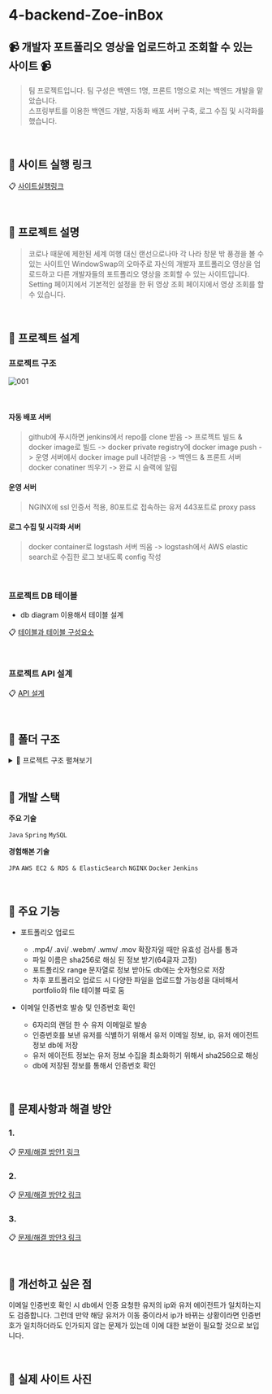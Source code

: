 # 4-backend-Zoe-inBox

## 📹 개발자 포트폴리오 영상을 업로드하고 조회할 수 있는 사이트 📹

> 팀 프로젝트입니다. 팀 구성은 백엔드 1명, 프론트 1명으로 저는 백엔드 개발을 맡았습니다. <br>
> 스프링부트를 이용한 백엔드 개발, 자동화 배포 서버 구축, 로그 수집 및 시각화를 했습니다.

<br>


## :pushpin: 사이트 실행 링크

:clipboard: [사이트실행링크](https://in-box.co.kr/)


<br>

## :pushpin: 프로젝트 설명


> 코로나 때문에 제한된 세계 여행 대신 랜선으로나마 각 나라 창문 밖 풍경을 볼 수 있는 사이트인 WindowSwap의 오마주로
> 자신의 개발자 포트폴리오 영상을 업로드하고 다른 개발자들의 포트폴리오 영상을 조회할 수 있는 사이트입니다.
> Setting 페이지에서 기본적인 설정을 한 뒤 영상 조회 페이지에서 영상 조회를 할 수 있습니다.


<br>


## 📌 프로젝트 설계
### 프로젝트 구조

![001](https://user-images.githubusercontent.com/98700133/192776047-1db386b0-c80f-4dfc-b4ff-c82a0eccd6f3.png)

<br>

#### 자동 배포 서버

> github에 푸시하면 jenkins에서 repo를 clone 받음 -> 프로젝트 빌드 & docker image로 빌드 -> docker private registry에 docker image push -> 운영 서버에서 docker image pull 내려받음 -> 백엔드 & 프론트 서버 docker conatiner 띄우기 -> 완료 시 슬랙에 알림

#### 운영 서버

> NGINX에 ssl 인증서 적용, 80포트로 접속하는 유저 443포트로 proxy pass

#### 로그 수집 및 시각화 서버

> docker container로 logstash 서버 띄움 -> logstash에서 AWS elastic search로 수집한 로그 보내도록 config 작성


<br>

### 프로젝트 DB 테이블
- db diagram 이용해서 테이블 설계

:clipboard: [테이블과 테이블 구성요소](https://closed-glade-095.notion.site/ERD-7c5b5591bc4049488209e1f8cf4c7439)


<br>

### 프로젝트 API 설계


:clipboard: [API 설계](https://closed-glade-095.notion.site/IN-BOX-API-def2c1b66a254d8c98d76067260c553d)


<br>


## 📁 폴더 구조



<details>
    <summary> 🧷 프로젝트 구조 펼쳐보기</summary>

```bash
main
├── java
│   ├── inbox.inbox
│   │   ├──  config
│   │   │   ├──  ApplicationContextConfig
│   │   │   ├──  CorsConfig
│   │   │   └──  WebMvcConfig
│   │   ├──  cookie # SameSite가 아닐 때 요청에 대해 쿠키가 바로 받아와지지 않고 다음 요청에 받아와지는 문제 해결하기 위한 API 작성 
│   │   │   ├──  CookieController
│   │   │   └──  CookieResponseMessage
│   │   ├──  exception # 예외 관련 디렉토리
│   │   │   ├──  CustomizedExceptionHandler
│   │   │   ├──  DateValidated
│   │   │   ├──  DateValidator
│   │   │   ├──  ExceptionMessage
│   │   │   ├──  ValidationGroup
│   │   │   ├──  ValuesAllowed
│   │   │   └──  ValuesAllowedValidatior
│   │   ├──  filter # 영상 썸네일 디렉토리 (기획 상 공통명칭 filter 였다가 프로젝트 막바지에 Thumbnail로 바뀜)
│   │   │   └──  FilterController
│   │   ├──  logging
│   │   │   └──  LoggingInterceptor
│   │   ├──  portfolio # 포트폴리오 디렉토리
│   │   │   ├──  Portfolio
│   │   │   ├──  PortfolioConfirm
│   │   │   ├──  PortfolioConfirmDto
│   │   │   ├──  PortfolioConfirmNotFoundException
│   │   │   ├──  PortfolioConfirmRepository
│   │   │   ├──  PortfolioConfirmUnauthorizedException
│   │   │   ├──  PortfolioController
│   │   │   ├──  PortfolioDto
│   │   │   ├──  PortfolioFile
│   │   │   ├──  PortfolioFileRepository
│   │   │   ├──  PortfolioNotFoundException
│   │   │   ├──  PortfolioRangeConflictException
│   │   │   ├──  PortfolioRepository
│   │   │   ├──  PortfolioResponseMessage
│   │   │   └──  PortfolioService
│   │   ├──  utils
│   │   │   ├──  ConstantManager
│   │   │   ├──  CookieManager
│   │   │   └──  UserInfoManager
│   │   └─── app
├── resources
│   ├── static
│   │  └──  index.html
│   ├── templates
│   │  └──  mail.html
│   ├── application.yml
│   ├── log4jdbc.log4j2.properties
│   ├── logback-spring-local.xml
└   └── logback-spring-prod.xml
```


<!-- summary 아래 한칸 공백 두고 내용 삽입 -->

</details>

<br>


## 📌 개발 스택

**주요 기술**

`Java` `Spring` `MySQL`

**경험해본 기술**

`JPA` `AWS EC2 & RDS & ElasticSearch` `NGINX` `Docker` `Jenkins`

<br>

## 📌 주요 기능
 
 * 포트폴리오 업로드
    
    * .mp4/ .avi/ .webm/ .wmv/ .mov 확장자일 때만 유효성 검사를 통과
    * 파일 이름은 sha256로 해싱 된 정보 받기(64글자 고정)
    * 포트폴리오 range 문자열로 정보 받아도 db에는 숫자형으로 저장
    * 차후 포트폴리오 업로드 시 다양한 파일을 업로드할 가능성을 대비해서 portfolio와 file 테이블 따로 둠
    

* 이메일 인증번호 발송 및 인증번호 확인
    
    * 6자리의 랜덤 한 수 유저 이메일로 발송
    * 인증번호를 보낸 유저를 식별하기 위해서 유저 이메일 정보, ip, 유저 에이전트 정보 db에 저장
    * 유저 에이전트 정보는 유저 정보 수집을 최소화하기 위해서 sha256으로 해싱
    * db에 저장된 정보를 통해서 인증번호 확인
    

<br>

## 📌 문제사항과 해결 방안

### 1.

:clipboard: [문제/해결 방안1 링크](https://closed-glade-095.notion.site/in-box-1-81b92965a5d84ed1b2671ad33faf41c1)

### 2.

:clipboard: [문제/해결 방안2 링크](https://closed-glade-095.notion.site/in-box-2-ef41754e9ab34d3cab95832ad47c0f93)


### 3.

:clipboard: [문제/해결 방안3 링크](https://closed-glade-095.notion.site/in-box-3-17adbff4f324437c89c29f1c9c2c20f1)


<br>


## 📌 개선하고 싶은 점 

이메일 인증번호 확인 시 db에서 인증 요청한 유저의 ip와 유저 에이전트가 일치하는지도 검증합니다. 그런데 만약 해당 유저가 이동 중이라서 ip가 바뀌는 상황이라면 인증번호가 일치하더라도 인가되지 않는 문제가 있는데 이에 대한 보완이 필요할 것으로 보입니다.



<br>


## 📌 실제 사이트 사진


